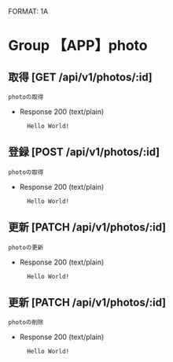 FORMAT: 1A

# Group 【APP】photo

## 取得 [GET /api/v1/photos/:id]

    photoの取得

+ Response 200 (text/plain)

        Hello World!

## 登録 [POST /api/v1/photos/:id]

    photoの取得

+ Response 200 (text/plain)

        Hello World!

## 更新 [PATCH /api/v1/photos/:id]

    photoの更新

+ Response 200 (text/plain)

        Hello World!

## 更新 [PATCH /api/v1/photos/:id]

    photoの削除

+ Response 200 (text/plain)

        Hello World!
